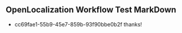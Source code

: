## OpenLocalization Workflow Test MarkDown
* cc69fae1-55b9-45e7-859b-93f90bbe0b2f thanks!

<!--HONumber=Sep16_HO1-->


